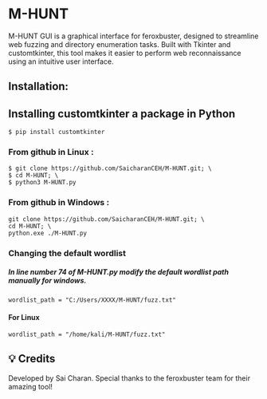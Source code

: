 # M-HUNT

M-HUNT GUI is a graphical interface for feroxbuster, designed to streamline web fuzzing and directory enumeration tasks. Built with Tkinter and customtkinter, this tool makes it easier to perform web reconnaissance using an intuitive user interface.


## Installation:
## Installing customtkinter a package in Python
```
$ pip install customtkinter

```

### From github in Linux :
```
$ git clone https://github.com/SaicharanCEH/M-HUNT.git; \
$ cd M-HUNT; \
$ python3 M-HUNT.py
```
### From github in Windows :
```
git clone https://github.com/SaicharanCEH/M-HUNT.git; \
cd M-HUNT; \
python.exe ./M-HUNT.py
```
### Changing the default wordlist 
##### In line number 74 of M-HUNT.py modify the default wordlist path manually for windows.
```
wordlist_path = "C:/Users/XXXX/M-HUNT/fuzz.txt"

```
#### For Linux
```
wordlist_path = "/home/kali/M-HUNT/fuzz.txt"
```
## 💡 Credits

Developed by Sai Charan. Special thanks to the feroxbuster team for their amazing tool!

